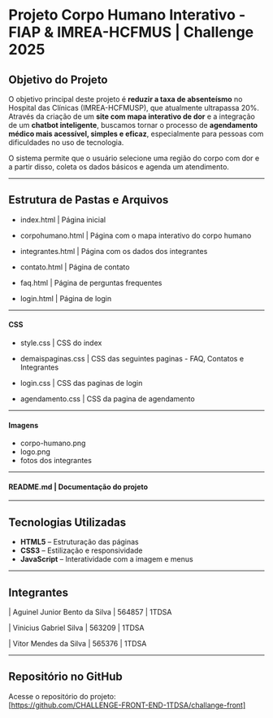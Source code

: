 # Projeto Corpo Humano Interativo - FIAP & IMREA-HCFMUS | Challenge 2025

## Objetivo do Projeto

O objetivo principal deste projeto é **reduzir a taxa de absenteísmo** no Hospital das Clínicas (IMREA-HCFMUSP), que atualmente ultrapassa 20%. Através da criação de um **site com mapa interativo de dor** e a integração de um **chatbot inteligente**, buscamos tornar o processo de **agendamento médico mais acessível, simples e eficaz**, especialmente para pessoas com dificuldades no uso de tecnologia.  

O sistema permite que o usuário selecione uma região do corpo com dor e a partir disso, coleta os dados básicos e agenda um atendimento.  

---
## Estrutura de Pastas e Arquivos
- index.html | Página inicial

- corpohumano.html | Página com o mapa interativo do corpo humano

- integrantes.html | Página com os dados dos integrantes

- contato.html | Página de contato

- faq.html | Página de perguntas frequentes

- login.html | Página de login
------
#### CSS
- style.css | CSS do index

- demaispaginas.css | CSS das seguintes paginas - FAQ, Contatos e Integrantes

- login.css | CSS das paginas de login

- agendamento.css | CSS da pagina de agendamento
-------
 #### Imagens
- corpo-humano.png
- logo.png
- fotos dos integrantes
-------
#### README.md | Documentação do projeto
------
## Tecnologias Utilizadas

- **HTML5** – Estruturação das páginas
- **CSS3** – Estilização e responsividade
- **JavaScript** – Interatividade com a imagem e menus

------
## Integrantes
| Aguinel Junior Bento da Silva | 564857  | 1TDSA 

| Vinicius Gabriel Silva        | 563209  | 1TDSA  

| Vitor Mendes da Silva         | 565376  | 1TDSA

----- 

##  Repositório no GitHub

 Acesse o repositório do projeto:  
[https://github.com/CHALLENGE-FRONT-END-1TDSA/challange-front]









